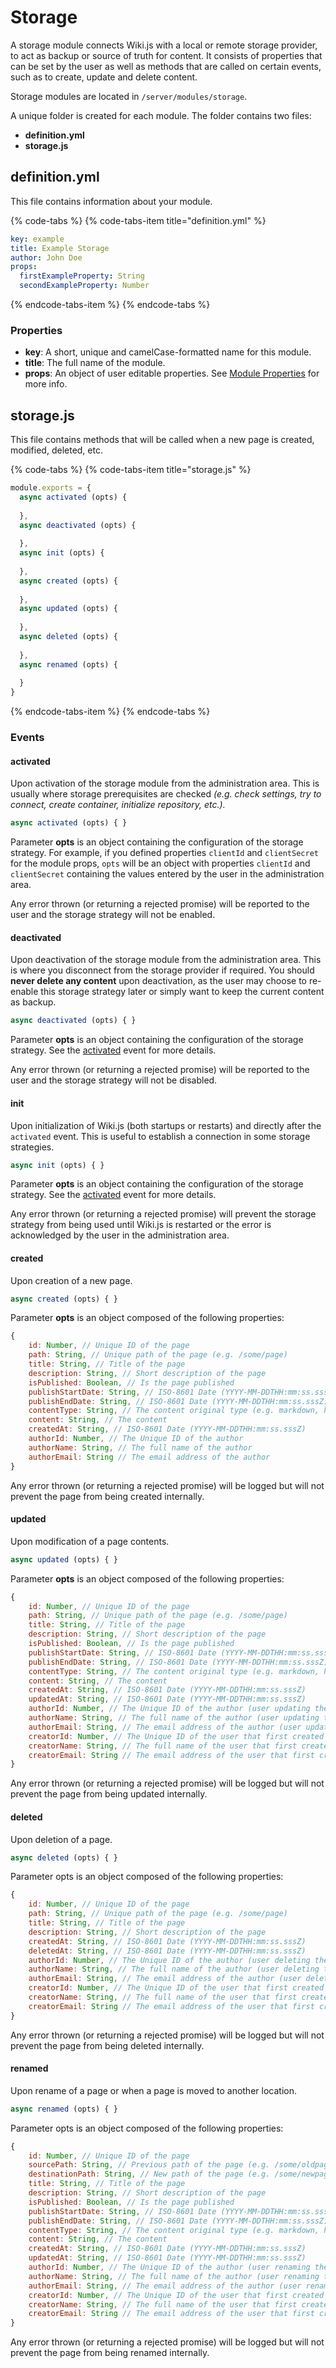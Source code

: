 # Storage

A storage module connects Wiki.js with a local or remote storage provider, to act as backup or source of truth for content. It consists of properties that can be set by the user as well as methods that are called on certain events, such as to create, update and delete content.

Storage modules are located in `/server/modules/storage`.

A unique folder is created for each module. The folder contains two files:

* **definition.yml**
* **storage.js**

## definition.yml

This file contains information about your module.

{% code-tabs %}
{% code-tabs-item title="definition.yml" %}
```yaml
key: example
title: Example Storage
author: John Doe
props:
  firstExampleProperty: String
  secondExampleProperty: Number
```
{% endcode-tabs-item %}
{% endcode-tabs %}

### Properties

* **key**: A short, unique and camelCase-formatted name for this module.
* **title**: The full name of the module.
* **props**: An object of user editable properties. See [Module Properties](properties.md) for more info.

## storage.js

This file contains methods that will be called when a new page is created, modified, deleted, etc.

{% code-tabs %}
{% code-tabs-item title="storage.js" %}
```javascript
module.exports = {
  async activated (opts) {
​
  },
  async deactivated (opts) {
​
  },
  async init (opts) {
  
  },
  async created (opts) {
​
  },
  async updated (opts) {
​
  },
  async deleted (opts) {
​
  },
  async renamed (opts) {
​
  }
}
```
{% endcode-tabs-item %}
{% endcode-tabs %}

### Events

#### activated

Upon activation of the storage module from the administration area. This is usually where storage prerequisites are checked _\(e.g. check settings, try to connect, create container, initialize repository, etc.\)._ 

```javascript
async activated (opts) { }
```

Parameter **opts** is an object containing the configuration of the storage strategy. For example, if you defined properties `clientId` and `clientSecret` for the module props, `opts` will be an object with properties `clientId` and `clientSecret` containing the values entered by the user in the administration area.

Any error thrown \(or returning a rejected promise\) will be reported to the user and the storage strategy will not be enabled.

#### deactivated

Upon deactivation of the storage module from the administration area. This is where you disconnect from the storage provider if required. You should **never delete any content** upon deactivation, as the user may choose to re-enable this storage strategy later or simply want to keep the current content as backup.

```javascript
async deactivated (opts) { }
```

Parameter **opts** is an object containing the configuration of the storage strategy. See the [activated](storage.md#activated) event for more details.

Any error thrown \(or returning a rejected promise\) will be reported to the user and the storage strategy will not be disabled.

#### init

Upon initialization of Wiki.js \(both startups or restarts\) and directly after the `activated` event. This is useful to establish a connection in some storage strategies.

```javascript
async init (opts) { }
```

Parameter **opts** is an object containing the configuration of the storage strategy. See the [activated](storage.md#activated) event for more details.

Any error thrown \(or returning a rejected promise\) will prevent the storage strategy from being used until Wiki.js is restarted or the error is acknowledged by the user in the administration area.

#### created

Upon creation of a new page.

```javascript
async created (opts) { }
```

Parameter **opts** is an object composed of the following properties:

```javascript
{
    id: Number, // Unique ID of the page
    path: String, // Unique path of the page (e.g. /some/page)
    title: String, // Title of the page
    description: String, // Short description of the page
    isPublished: Boolean, // Is the page published
    publishStartDate: String, // ISO-8601 Date (YYYY-MM-DDTHH:mm:ss.sssZ)
    publishEndDate: String, // ISO-8601 Date (YYYY-MM-DDTHH:mm:ss.sssZ)
    contentType: String, // The content original type (e.g. markdown, html, etc.)
    content: String, // The content
    createdAt: String, // ISO-8601 Date (YYYY-MM-DDTHH:mm:ss.sssZ)
    authorId: Number, // The Unique ID of the author
    authorName: String, // The full name of the author
    authorEmail: String // The email address of the author
}
```

Any error thrown \(or returning a rejected promise\) will be logged but will not prevent the page from being created internally.

#### updated

Upon modification of a page contents.

```javascript
async updated (opts) { }
```

Parameter **opts** is an object composed of the following properties:

```javascript
{
    id: Number, // Unique ID of the page
    path: String, // Unique path of the page (e.g. /some/page)
    title: String, // Title of the page
    description: String, // Short description of the page
    isPublished: Boolean, // Is the page published
    publishStartDate: String, // ISO-8601 Date (YYYY-MM-DDTHH:mm:ss.sssZ)
    publishEndDate: String, // ISO-8601 Date (YYYY-MM-DDTHH:mm:ss.sssZ)
    contentType: String, // The content original type (e.g. markdown, html, etc.)
    content: String, // The content
    createdAt: String, // ISO-8601 Date (YYYY-MM-DDTHH:mm:ss.sssZ)
    updatedAt: String, // ISO-8601 Date (YYYY-MM-DDTHH:mm:ss.sssZ)
    authorId: Number, // The Unique ID of the author (user updating the page)
    authorName: String, // The full name of the author (user updating the page)
    authorEmail: String, // The email address of the author (user updating the page)
    creatorId: Number, // The Unique ID of the user that first created the page
    creatorName: String, // The full name of the user that first created the page
    creatorEmail: String // The email address of the user that first created the page
}
```

Any error thrown \(or returning a rejected promise\) will be logged but will not prevent the page from being updated internally.

#### deleted

Upon deletion of a page.

```javascript
async deleted (opts) { }
```

Parameter opts is an object composed of the following properties:

```javascript
{
    id: Number, // Unique ID of the page
    path: String, // Unique path of the page (e.g. /some/page)
    title: String, // Title of the page
    description: String, // Short description of the page
    createdAt: String, // ISO-8601 Date (YYYY-MM-DDTHH:mm:ss.sssZ)
    deletedAt: String, // ISO-8601 Date (YYYY-MM-DDTHH:mm:ss.sssZ)
    authorId: Number, // The Unique ID of the author (user deleting the page)
    authorName: String, // The full name of the author (user deleting the page)
    authorEmail: String, // The email address of the author (user deleting the page)
    creatorId: Number, // The Unique ID of the user that first created the page
    creatorName: String, // The full name of the user that first created the page
    creatorEmail: String // The email address of the user that first created the page
}
```

Any error thrown \(or returning a rejected promise\) will be logged but will not prevent the page from being deleted internally.

#### renamed

Upon rename of a page or when a page is moved to another location.

```javascript
async renamed (opts) { }
```

Parameter opts is an object composed of the following properties:

```javascript
{
    id: Number, // Unique ID of the page
    sourcePath: String, // Previous path of the page (e.g. /some/oldpage)
    destinationPath: String, // New path of the page (e.g. /some/newpage)
    title: String, // Title of the page
    description: String, // Short description of the page
    isPublished: Boolean, // Is the page published
    publishStartDate: String, // ISO-8601 Date (YYYY-MM-DDTHH:mm:ss.sssZ)
    publishEndDate: String, // ISO-8601 Date (YYYY-MM-DDTHH:mm:ss.sssZ)
    contentType: String, // The content original type (e.g. markdown, html, etc.)
    content: String, // The content
    createdAt: String, // ISO-8601 Date (YYYY-MM-DDTHH:mm:ss.sssZ)
    updatedAt: String, // ISO-8601 Date (YYYY-MM-DDTHH:mm:ss.sssZ)
    authorId: Number, // The Unique ID of the author (user renaming the page)
    authorName: String, // The full name of the author (user renaming the page)
    authorEmail: String, // The email address of the author (user renaming the page)
    creatorId: Number, // The Unique ID of the user that first created the page
    creatorName: String, // The full name of the user that first created the page
    creatorEmail: String // The email address of the user that first created the page
}
```

Any error thrown \(or returning a rejected promise\) will be logged but will not prevent the page from being renamed internally.

